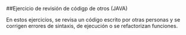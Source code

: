 ##Ejercicio de revisión de códigp de otros (JAVA)

En estos ejercicios, se revisa un código escrito por otras personas y se corrigen errores de sintaxis, de ejecución o se refactorizan funciones.
